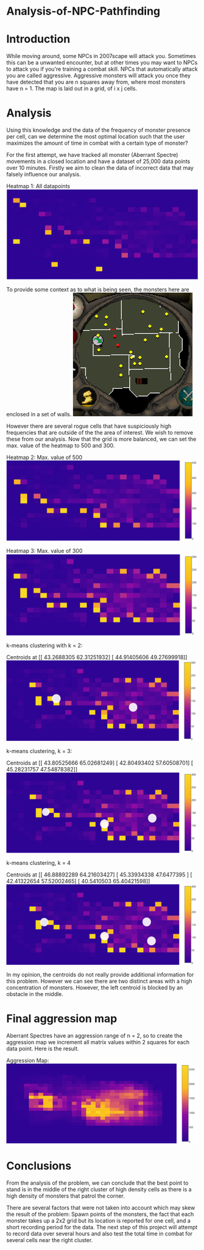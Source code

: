 # Analysis-of-NPC-Pathfinding

# Introduction
While moving around, some NPCs in 2007scape will attack you. Sometimes this can be a unwanted encounter, but at other times you may want to NPCs to attack you if you're training a combat skill. NPCs that automatically attack you are called aggressive. Aggressive monsters will attack you once they have detected that you are n squares away from, where most monsters have n = 1. The map is laid out in a grid, of i x j cells.

# Analysis
Using this knowledge and the data of the frequency of monster presence per cell, can we determine the most optimal location such that the user maximizes the amount of time in combat with a certain type of monster?

For the first attempt, we have tracked all monster (Aberrant Spectre) movements in a closed location and have a dataset of 25,000 data points over 10 minutes. Firstly we aim to clean the data of incorrect data that may falsely influence our analysis.

Heatmap 1: All datapoints
![Screenshot](all_data.png)

To provide some context as to what is being seen, the monsters here are enclosed in a set of walls. 
![Screenshot](rs_map.png)

However there are several rogue cells that have suspiciously high frequencies that are outside of the the area of interest. We wish to remove these from our analysis. Now that the grid is more balanced, we can set the max. value of the heatmap to 500 and 300.

Heatmap 2: Max. value of 500
![Screenshot](heatmap500.png)

Heatmap 3: Max. value of 300
![Screenshot](heatmap300.png)

k-means clustering with k = 2:

Centroids at 
[[ 43.2688305   62.31251932]
 [ 44.91405606  49.27699918]]
![Screenshot](kmeans2.png)



k-means clustering, k = 3: 

Centroids at 
[[ 43.80525666  65.02681249]
 [ 42.80493402  57.60508701]
 [ 45.28231757  47.54878382]]
![Screenshot](kmeans3.png)



k-means clustering, k = 4

Centroids at 
[[ 46.88892289  64.21603427]
 [ 45.33934338  47.6477395 ]
 [ 42.41322654  57.52002465]
 [ 40.5410503   65.40421598]]
![Screenshot](kmeans4.png)

In my opinion, the centroids do not really provide additional information for this problem. However we can see there are two distinct areas with a high concentration of monsters. However, the left centroid is blocked by an obstacle in the middle.

# Final aggression map
Aberrant Spectres have an aggression range of n = 2, so to create the aggression map we increment all matrix values within 2 squares for each data point. Here is the result.

Aggression Map:
![Screenshot](aggression.png)

# Conclusions
From the analysis of the problem, we can conclude that the best point to stand is in the middle of the right cluster of high density cells as there is a high density of monsters that patrol the corner.

There are several factors that were not taken into account which may skew the result of the problem: Spawn points of the monsters, the fact that each monster takes up a 2x2 grid but its location is reported for one cell, and a short recording period for the data. The next step of this project will attempt to record data over several hours and also test the total time in combat for several cells near the right cluster.

